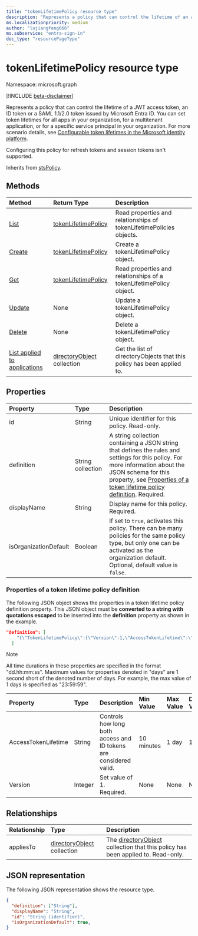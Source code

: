 ```yaml
---
title: "tokenLifetimePolicy resource type"
description: "Represents a policy that can control the lifetime of an access token issued by Microsoft Entra ID."
ms.localizationpriority: medium
author: "lujiangfeng666"
ms.subservice: "entra-sign-in"
doc_type: "resourcePageType"
---
```


# tokenLifetimePolicy resource type

Namespace: microsoft.graph

[!INCLUDE [beta-disclaimer](../../includes/beta-disclaimer.md)]

Represents a policy that can control the lifetime of a JWT access token, an ID token or a SAML 1.1/2.0 token issued by Microsoft Entra ID. You can set token lifetimes for all apps in your organization, for a multitenant application, or for a specific service principal in your organization.  For more scenario details, see [Configurable token lifetimes in the Microsoft identity platform](/entra/identity-platform/configurable-token-lifetimes).

Configuring this policy for refresh tokens and session tokens isn't supported.

Inherits from [stsPolicy](stsPolicy.md).

## Methods

| Method       | Return Type | Description |
|:-------------|:------------|:------------|
| [List](../api/tokenlifetimepolicy-list.md) | [tokenLifetimePolicy](tokenlifetimepolicy.md) | Read properties and relationships of tokenLifetimePolicies objects. |
| [Create](../api/tokenlifetimepolicy-post-tokenlifetimepolicies.md) | [tokenLifetimePolicy](tokenlifetimepolicy.md) | Create a tokenLifetimePolicy object. |
| [Get](../api/tokenlifetimepolicy-get.md) | [tokenLifetimePolicy](tokenlifetimepolicy.md) | Read properties and relationships of a tokenLifetimePolicy object. |
| [Update](../api/tokenlifetimepolicy-update.md) | None | Update a tokenLifetimePolicy object. |
| [Delete](../api/tokenlifetimepolicy-delete.md) | None | Delete a tokenLifetimePolicy object. |
| [List applied to applications](../api/tokenlifetimepolicy-list-appliesto.md) | [directoryObject](directoryobject.md) collection | Get the list of directoryObjects that this policy has been applied to. |

## Properties

| Property     | Type        | Description |
|:-------------|:------------|:------------|
|id|String| Unique identifier for this policy. Read-only.|
|definition|String collection| A string collection containing a JSON string that defines the rules and settings for this policy. For more information about the JSON schema for this property, see [Properties of a token lifetime policy definition](#properties-of-a-token-lifetime-policy-definition). Required.|
|displayName|String| Display name for this policy. Required.|
|isOrganizationDefault|Boolean|If set to `true`, activates this policy. There can be many policies for the same policy type, but only one can be activated as the organization default. Optional, default value is `false`.|


### Properties of a token lifetime policy definition

The following JSON object shows the properties in a token lifetime policy definition property. This JSON object must be **converted to a string with quotations escaped** to be inserted into the **definition** property as shown in the example.

<!-- {
  "blockType": "ignored"
}-->
``` json
"definition": [
    "{\"TokenLifetimePolicy\":{\"Version\":1,\"AccessTokenLifetime\":\"8:00:00\"}}"
  ]
```

> [!NOTE]
> All time durations in these properties are specified in the format "dd.hh:mm:ss".
> Maximum values for properties denoted in "days" are 1 second short of the denoted number of days. For example, the max value of 1 days is specified as "23:59:59".

| Property       | Type    |Description| Min Value | Max Value | Default Value|
|:---------------|:--------|:----------|:--------|:--------|:----|
|AccessTokenLifetime|String|Controls how long both access and ID tokens are considered valid.|10 minutes|1 day|1 hour|
|Version|Integer|Set value of 1. Required.|None|None|None|

## Relationships

| Relationship | Type        | Description |
|:-------------|:------------|:------------|
|appliesTo|[directoryObject](directoryobject.md) collection| The [directoryObject](directoryObject.md) collection that this policy has been applied to. Read-only.|

## JSON representation

The following JSON representation shows the resource type.

<!-- {
  "blockType": "resource",
  "optionalProperties": [

  ],
  "@odata.type": "microsoft.graph.tokenLifetimePolicy",
  "keyProperty": "id"
}-->

```json
{
  "definition": ["String"],
  "displayName": "String",
  "id": "String (identifier)",
  "isOrganizationDefault": true,
}
```

<!-- uuid: 16cd6b66-4b1a-43a1-adaf-3a886856ed98
2019-02-04 14:57:30 UTC -->
<!-- {
  "type": "#page.annotation",
  "description": "tokenLifetimePolicy resource",
  "keywords": "",
  "section": "documentation",
  "tocPath": ""
}-->
